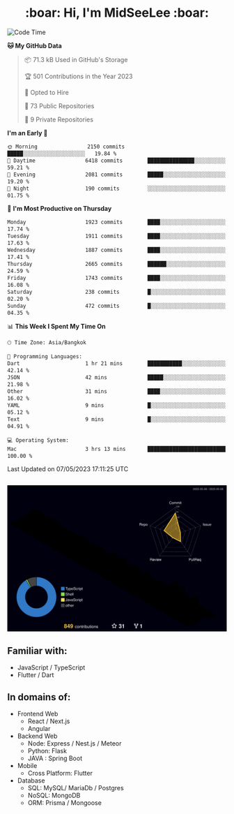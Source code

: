 <h1 align="center"> :boar: Hi, I'm MidSeeLee :boar:</h1>
 
<!--START_SECTION:waka-->
![Code Time](http://img.shields.io/badge/Code%20Time-564%20hrs%2058%20mins-blue)

**🐱 My GitHub Data** 

> 📦 71.3 kB Used in GitHub's Storage 
 > 
> 🏆 501 Contributions in the Year 2023
 > 
> 💼 Opted to Hire
 > 
> 📜 73 Public Repositories 
 > 
> 🔑 9 Private Repositories 
 > 
**I'm an Early 🐤** 

```text
🌞 Morning                2150 commits        █████░░░░░░░░░░░░░░░░░░░░   19.84 % 
🌆 Daytime                6418 commits        ███████████████░░░░░░░░░░   59.21 % 
🌃 Evening                2081 commits        █████░░░░░░░░░░░░░░░░░░░░   19.20 % 
🌙 Night                  190 commits         ░░░░░░░░░░░░░░░░░░░░░░░░░   01.75 % 
```
📅 **I'm Most Productive on Thursday** 

```text
Monday                   1923 commits        ████░░░░░░░░░░░░░░░░░░░░░   17.74 % 
Tuesday                  1911 commits        ████░░░░░░░░░░░░░░░░░░░░░   17.63 % 
Wednesday                1887 commits        ████░░░░░░░░░░░░░░░░░░░░░   17.41 % 
Thursday                 2665 commits        ██████░░░░░░░░░░░░░░░░░░░   24.59 % 
Friday                   1743 commits        ████░░░░░░░░░░░░░░░░░░░░░   16.08 % 
Saturday                 238 commits         █░░░░░░░░░░░░░░░░░░░░░░░░   02.20 % 
Sunday                   472 commits         █░░░░░░░░░░░░░░░░░░░░░░░░   04.35 % 
```


📊 **This Week I Spent My Time On** 

```text
🕑︎ Time Zone: Asia/Bangkok

💬 Programming Languages: 
Dart                     1 hr 21 mins        ███████████░░░░░░░░░░░░░░   42.14 % 
JSON                     42 mins             █████░░░░░░░░░░░░░░░░░░░░   21.98 % 
Other                    31 mins             ████░░░░░░░░░░░░░░░░░░░░░   16.02 % 
YAML                     9 mins              █░░░░░░░░░░░░░░░░░░░░░░░░   05.12 % 
Text                     9 mins              █░░░░░░░░░░░░░░░░░░░░░░░░   04.91 % 

💻 Operating System: 
Mac                      3 hrs 13 mins       █████████████████████████   100.00 % 
```


 Last Updated on 07/05/2023 17:11:25 UTC
<!--END_SECTION:waka-->

##

![](./profile-3d-contrib/profile-night-rainbow.svg)

## Familiar with:
- JavaScript / TypeScript
- Flutter / Dart

## In domains of:
- Frontend Web
  - React / Next.js
  - Angular
- Backend Web
  - Node: Express / Nest.js / Meteor
  - Python: Flask
  - JAVA : Spring Boot
- Mobile
  - Cross Platform: Flutter
- Database
  - SQL: MySQL/ MariaDb / Postgres
  - NoSQL: MongoDB
  - ORM: Prisma / Mongoose

